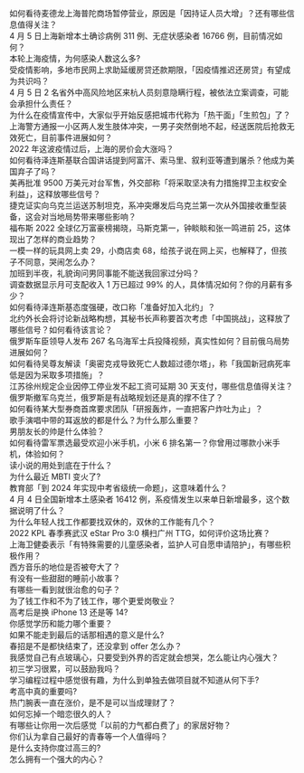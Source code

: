 如何看待麦德龙上海普陀商场暂停营业，原因是「因持证人员大增」？还有哪些信息值得关注？  
4 月 5 日上海新增本土确诊病例 311 例、无症状感染者 16766 例，目前情况如何？  
本轮上海疫情，为何感染人数这么多?  
受疫情影响，多地市民网上求助延缓房贷还款期限，「因疫情推迟还房贷」有望成为共识吗？  
4 月 5 日 2 名省外中高风险地区来杭人员刻意隐瞒行程，被依法立案调查，可能会承担什么责任？  
为什么在疫情宣传中，大家似乎开始反感把城市代称为「热干面」「生煎包」了？  
上海警方通报一小区两人发生肢体冲突，一男子突然倒地不起，经送医院后抢救无效死亡，目前事件进展如何？  
2022 年这波疫情过后，上海的房价会大涨吗？  
如何看待泽连斯基联合国讲话提到阿富汗、索马里、叙利亚等遭到屠杀？他成为美国弃子了吗？  
美再批准 9500 万美元对台军售，外交部称「将采取坚决有力措施捍卫主权安全利益」，这释放哪些信号？  
捷克证实向乌克兰运送苏制坦克，系冲突爆发后乌克兰第一次从外国接收重型装备，这会对当地局势带来哪些影响？  
福布斯 2022 全球亿万富豪榜揭晓，马斯克第一，钟睒睒和张一鸣进前 25，这体现出了怎样的商业趋势？  
一模一样的玩具网上卖 29，小商店卖 68，给孩子说在网上买，也解释了，但孩子不同意，哭闹怎么办？  
加班到半夜，礼貌询问男同事能不能送我回家过分吗？  
调查数据显示月可支配收入 1 万已超过 99% 的人，具体情况如何？你的月薪有多少？  
如何看待泽连斯基态度强硬，改口称「准备好加入北约」？  
北约外长会将讨论新战略构想，其秘书长声称要首次考虑「中国挑战」，这释放了哪些信号？如何看待该言论？  
俄罗斯车臣领导人发布 267 名乌海军士兵投降视频，真实性如何？目前俄乌局势进展如何？  
如何看待吴尊友解读「奥密克戎导致死亡人数超过德尔塔」，称「我国新冠病死率低是因为采取多项措施」？  
江苏徐州规定企业因停工停业发不起工资可延期 30 天支付，哪些信息值得关注？  
俄罗斯撤军乌克兰，俄罗斯是有战略规划还是真的撑不住了？  
如何看待某大型券商首席要求团队「研报轰炸，一直把客户炸吐为止」？  
歌手演唱中带的耳返放的都是什么？为什么那么重要？  
男朋友长的帅是什么体验？  
如何看待雷军票选最受欢迎小米手机，小米 6 排名第一？你曾用过哪款小米手机，体验如何？  
读小说的用处到底在于什么？  
为什么最近 MBTI 变火了?  
教育部「到 2024 年实现中考省级统一命题」，这意味着什么？  
4 月 4 日全国新增本土感染者 16412 例，系疫情发生以来单日新增最多，这个数据说明了什么？  
为什么年轻人找工作都要找双休的，双休的工作能有几个？  
2022 KPL 春季赛武汉 eStar Pro 3:0 横扫广州 TTG，如何评价这场比赛？  
上海卫健委表示「有特殊需要的儿童感染者，监护人可自愿申请陪护」，有哪些积极作用？  
西方音乐的地位是否被夸大了？  
有没有一些甜甜的睡前小故事？  
有哪些一看到就很治愈的句子？  
为了钱工作和不为了钱工作，哪个更爱岗敬业？  
高考后是换 iPhone 13 还是等 14?  
你感觉学历和能力哪个重要？  
如果不能走到最后的话那相遇的意义是什么?  
春招是不是都快结束了，还没拿到 offer 怎么办？  
我感觉自己有点玻璃心，只要受到外界的否定就会想哭，怎么能让内心强大？  
初三学习很累，可以鼓励我吗？  
学习编程过程中感觉很有趣，为什么到单独去做项目就不知道从何下手?  
考高中真的重要吗?  
热门腕表一直在涨价，是不是可以当成理财了？  
如何忘掉一个暗恋很久的人？  
有哪些让你用一次后感觉「以前的力气都白费了」的家居好物？  
你们认为拿自己最好的青春等一个人值得吗？  
是什么支持你度过高三的?  
怎么拥有一个强大的内心？  
